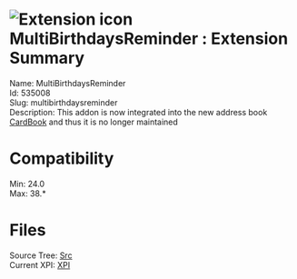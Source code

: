 # ![Extension icon](https://addons.thunderbird.net/user-media/addon_icons/535/535008-64.png?modified=1505732918) MultiBirthdaysReminder : Extension Summary

Name: MultiBirthdaysReminder  
Id: 535008  
Slug: multibirthdaysreminder  
Description: This addon is now integrated into the new address book  <a rel="nofollow" href="https://addons.mozilla.org/thunderbird/addon/cardbook/">CardBook</a> and thus it is no longer maintained
  

# Compatibility
Min: 24.0  
Max: 38.*  

# Files

Source Tree: [Src](C:/Dev/Thunderbird/ThunderKdB/xall/xOther/535008-multibirthdaysreminder/src)  
Current XPI: [XPI](C:/Dev/Thunderbird/ThunderKdB/xall/xOther/535008-multibirthdaysreminder/xpi)  



